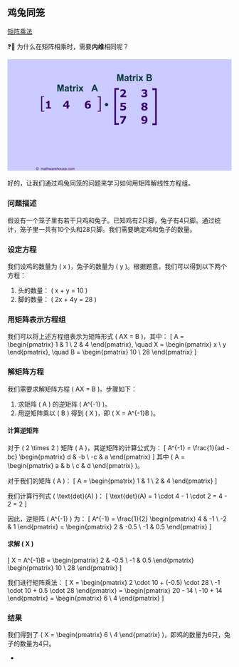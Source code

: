 ## 鸡兔同笼

[矩阵乘法](https://www.youtube.com/watch?v=1hf_cHNbgCk)

❓📌 为什么在矩阵相乘时，需要**内维**相同呢？

![](images/how-to-multiply-2-matrices-demo.gif)

好的，让我们通过鸡兔同笼的问题来学习如何用矩阵解线性方程组。

### 问题描述

假设有一个笼子里有若干只鸡和兔子。已知鸡有2只脚，兔子有4只脚。通过统计，笼子里一共有10个头和28只脚。我们需要确定鸡和兔子的数量。

### 设定方程

我们设鸡的数量为 \( x \)，兔子的数量为 \( y \)。根据题意，我们可以得到以下两个方程：

1. 头的数量： \( x + y = 10 \)
2. 脚的数量： \( 2x + 4y = 28 \)

### 用矩阵表示方程组

我们可以将上述方程组表示为矩阵形式 \( AX = B \)，其中：
\[ A = \begin{pmatrix}
1 & 1 \\
2 & 4
\end{pmatrix}, \quad X = \begin{pmatrix}
x \\
y
\end{pmatrix}, \quad B = \begin{pmatrix}
10 \\
28
\end{pmatrix} \]

### 解矩阵方程

我们需要求解矩阵方程 \( AX = B \)。步骤如下：

1. 求矩阵 \( A \) 的逆矩阵 \( A^{-1} \)。
2. 用逆矩阵乘以 \( B \) 得到 \( X \)，即 \( X = A^{-1}B \)。

#### 计算逆矩阵

对于 \( 2 \times 2 \) 矩阵 \( A \)，其逆矩阵的计算公式为：
\[ A^{-1} = \frac{1}{ad - bc} \begin{pmatrix}
d & -b \\
-c & a
\end{pmatrix} \]
其中 \( A = \begin{pmatrix}
a & b \\
c & d
\end{pmatrix} \)。

对于我们的矩阵 \( A \)：
\[ A = \begin{pmatrix}
1 & 1 \\
2 & 4
\end{pmatrix} \]

我们计算行列式 \( \text{det}(A) \)：
\[ \text{det}(A) = 1 \cdot 4 - 1 \cdot 2 = 4 - 2 = 2 \]

因此，逆矩阵 \( A^{-1} \) 为：
\[ A^{-1} = \frac{1}{2} \begin{pmatrix}
4 & -1 \\
-2 & 1
\end{pmatrix} = \begin{pmatrix}
2 & -0.5 \\
-1 & 0.5
\end{pmatrix} \]

#### 求解 \( X \)

\[ X = A^{-1}B = \begin{pmatrix}
2 & -0.5 \\
-1 & 0.5
\end{pmatrix} \begin{pmatrix}
10 \\
28
\end{pmatrix} \]

我们进行矩阵乘法：
\[ X = \begin{pmatrix}
2 \cdot 10 + (-0.5) \cdot 28 \\
-1 \cdot 10 + 0.5 \cdot 28
\end{pmatrix} = \begin{pmatrix}
20 - 14 \\
-10 + 14
\end{pmatrix} = \begin{pmatrix}
6 \\
4
\end{pmatrix} \]

### 结果

我们得到了 \( X = \begin{pmatrix}
6 \\
4
\end{pmatrix} \)，即鸡的数量为6只，兔子的数量为4只。

* []()